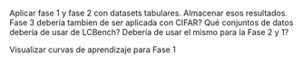 Aplicar fase 1 y fase 2 con datasets tabulares. Almacenar esos resultados.
Fase 3 debería tambien de ser aplicada con CIFAR?
Qué conjuntos de datos debería de usar de LCBench? Debería de usar el mismo para la Fase 2 y 1?

Visualizar curvas de aprendizaje para Fase 1
